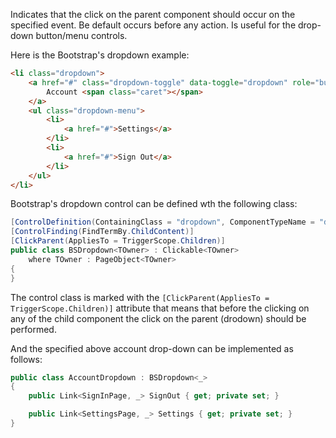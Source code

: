 Indicates that the click on the parent component should occur on the specified event. Be default occurs before any action. Is useful for the drop-down button/menu controls.

Here is the Bootstrap's dropdown example:

```html
<li class="dropdown">
    <a href="#" class="dropdown-toggle" data-toggle="dropdown" role="button">
        Account <span class="caret"></span>
    </a>
    <ul class="dropdown-menu">
        <li>
            <a href="#">Settings</a>
        </li>
        <li>
            <a href="#">Sign Out</a>
        </li>
    </ul>
</li>
```

Bootstrap's dropdown control can be defined wth the following class:

```cs
[ControlDefinition(ContainingClass = "dropdown", ComponentTypeName = "dropdown")]
[ControlFinding(FindTermBy.ChildContent)]
[ClickParent(AppliesTo = TriggerScope.Children)]
public class BSDropdown<TOwner> : Clickable<TOwner>
    where TOwner : PageObject<TOwner>
{
}
```

The control class is marked with the `[ClickParent(AppliesTo = TriggerScope.Children)]` attribute that means that before the clicking on any of the child component the click on the parent (drodown) should be performed.

And the specified above account drop-down can be implemented as follows:

```cs
public class AccountDropdown : BSDropdown<_>
{
    public Link<SignInPage, _> SignOut { get; private set; }

    public Link<SettingsPage, _> Settings { get; private set; }
}
```
